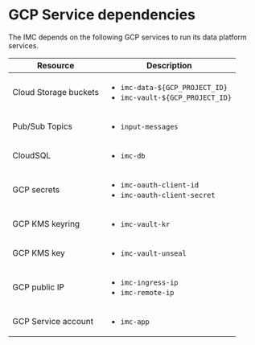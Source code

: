 # GCP Service dependencies

The IMC depends on the following GCP services to run its data platform services.

| Resource | Description |
|---|---|
| Cloud Storage buckets | <ul><li>`imc-data-${GCP_PROJECT_ID}`</li><li>`imc-vault-${GCP_PROJECT_ID}`</li></ul> |
|  Pub/Sub Topics  |  <ul><li>`input-messages`</li></ul>   |
|  CloudSQL  |  <ul><li>`imc-db`</li></ul>   |
|  GCP secrets  |  <ul><li>`imc-oauth-client-id`</li><li>`imc-oauth-client-secret`</li></ul>   |
|  GCP KMS keyring  |  <ul><li>`imc-vault-kr`</li></ul>   |
|  GCP KMS key |  <ul><li>`imc-vault-unseal`</li></ul>   |
|  GCP public IP  |  <ul><li>`imc-ingress-ip`</li><li>`imc-remote-ip`</li></ul>   |
|  GCP Service account  |  <ul><li>`imc-app`</li></ul>   |
